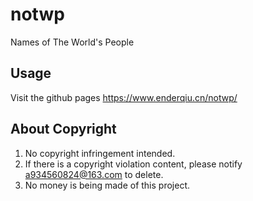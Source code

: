 # notwp
Names of The World's People

## Usage
Visit the github pages https://www.enderqiu.cn/notwp/

## About Copyright
1. No copyright infringement intended.
2. If there is a copyright violation content, please notify a934560824@163.com to delete.
3. No money is being made of this project.
